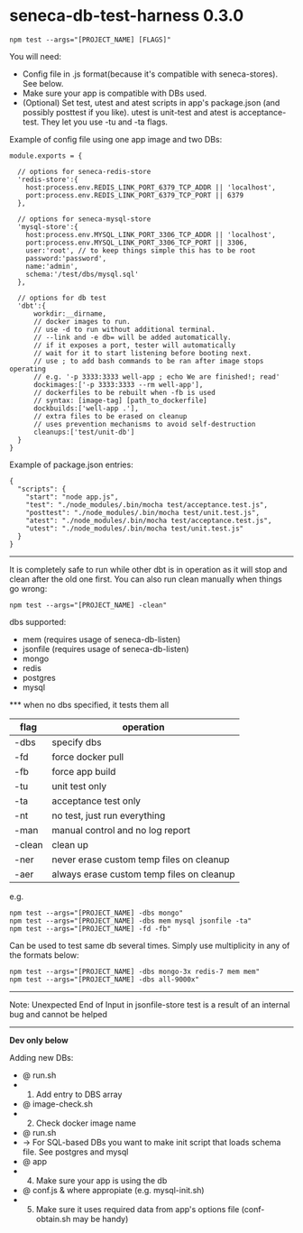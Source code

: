 # seneca-db-test-harness 0.3.0

```
npm test --args="[PROJECT_NAME] [FLAGS]"
```

You will need:
- Config file in .js format(because it's compatible with seneca-stores). See below.
- Make sure your app is compatible with DBs used.
- (Optional) Set test, utest and atest scripts in app's package.json (and possibly posttest if you like). utest is unit-test and atest is acceptance-test. They let you use -tu and -ta flags.

Example of config file using one app image and two DBs:
```
module.exports = {

  // options for seneca-redis-store
  'redis-store':{
    host:process.env.REDIS_LINK_PORT_6379_TCP_ADDR || 'localhost',
    port:process.env.REDIS_LINK_PORT_6379_TCP_PORT || 6379
  },

  // options for seneca-mysql-store
  'mysql-store':{
    host:process.env.MYSQL_LINK_PORT_3306_TCP_ADDR || 'localhost',
    port:process.env.MYSQL_LINK_PORT_3306_TCP_PORT || 3306,
    user:'root', // to keep things simple this has to be root
    password:'password',
    name:'admin',
    schema:'/test/dbs/mysql.sql'
  },

  // options for db test
  'dbt':{
      workdir:__dirname,
      // docker images to run.
      // use -d to run without additional terminal.
      // --link and -e db= will be added automatically.
      // if it exposes a port, tester will automatically
      // wait for it to start listening before booting next.
      // use ; to add bash commands to be ran after image stops operating
      // e.g. '-p 3333:3333 well-app ; echo We are finished!; read'
      dockimages:['-p 3333:3333 --rm well-app'],
      // dockerfiles to be rebuilt when -fb is used
      // syntax: [image-tag] [path_to_dockerfile]
      dockbuilds:['well-app .'],
      // extra files to be erased on cleanup
      // uses prevention mechanisms to avoid self-destruction
      cleanups:['test/unit-db']
  }
}
```

Example of package.json entries:
```
{
  "scripts": {
    "start": "node app.js",
    "test": "./node_modules/.bin/mocha test/acceptance.test.js",
    "posttest": "./node_modules/.bin/mocha test/unit.test.js",
    "atest": "./node_modules/.bin/mocha test/acceptance.test.js",
    "utest": "./node_modules/.bin/mocha test/unit.test.js"
  }
}
```

---

It is completely safe to run while other dbt is in operation as it will stop and clean after the old one first.
You can also run clean manually when things go wrong:
```
npm test --args="[PROJECT_NAME] -clean"
```

dbs supported:
- mem (requires usage of seneca-db-listen)
- jsonfile (requires usage of seneca-db-listen)
- mongo
- redis
- postgres
- mysql

*** when no dbs specified, it tests them all

|  flag  |                           operation                            |
|--------|----------------------------------------------------------------|
| -dbs   | specify dbs                                                    |
| -fd    | force docker pull                                              |
| -fb    | force app build                                                |
| -tu    | unit test only                                                 |
| -ta    | acceptance test only                                           |
| -nt    | no test, just run everything                                   |
| -man   | manual control and no log report                               |
| -clean | clean up                                                       |
| -ner   | never erase custom temp files on cleanup                       |
| -aer   | always erase custom temp files on cleanup                      |

e.g.

```
npm test --args="[PROJECT_NAME] -dbs mongo"
npm test --args="[PROJECT_NAME] -dbs mem mysql jsonfile -ta"
npm test --args="[PROJECT_NAME] -fd -fb"
```

Can be used to test same db several times.
Simply use multiplicity in any of the formats below:
```
npm test --args="[PROJECT_NAME] -dbs mongo-3x redis-7 mem mem"
npm test --args="[PROJECT_NAME] -dbs all-9000x"
```

---

Note: Unexpected End of Input in jsonfile-store test is a result of an internal bug and cannot be helped

---

**Dev only below**

Adding new DBs:

- @ run.sh
- 1) Add entry to DBS array
- @ image-check.sh
- 2) Check docker image name
- @ run.sh
- -> For SQL-based DBs you want to make init script that loads schema file. See postgres and mysql
- @ app
- 4) Make sure your app is using the db
- @ conf.js & where appropiate (e.g. mysql-init.sh)
- 5) Make sure it uses required data from app's options file (conf-obtain.sh may be handy)